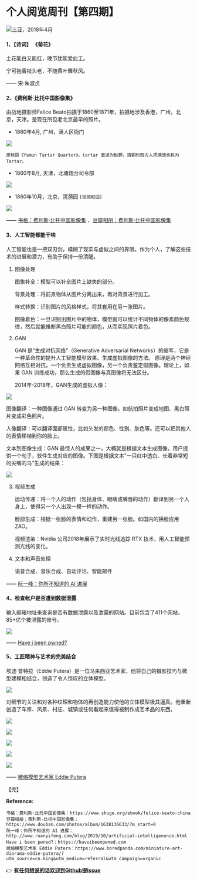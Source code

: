 # 个人阅览周刊【第四期】

![三亚，2018年4月](https://i.loli.net/2019/11/07/iHK7g9jfbIpyaPo.jpg)


#### 1、【诗词】 《菊花》

土花能白又能红，晚节犹能爱此工。

宁可抱香枝头老，不随黄叶舞秋风。

—— 宋·朱淑贞


#### 2、《费利斯·比托中国影像集》

由战地摄影师Felice Beato拍摄于1860至1871年，拍摄地涉及香港，广州，北京，天津。是现在所见老北京最早的照片。

* 1860年4月, 广州，满人区衙门

![](https://i.loli.net/2019/11/04/tOrHqd8iDfPQ69e.png)

`原标题《Yamun Tartar Quarter》，tartar 直译为鞑靼，清朝时西方人把满族也称为 Tartar。`

* 1860年8月, 天津，北塘炮台司令部

![](https://i.loli.net/2019/11/04/pACUb4rswP2fduF.png)

* 1860年10月，北京，清漪园 `[现颐和园]`

![](https://i.loli.net/2019/11/04/EXpGBhOroVdx6Ye.png)

—— [书格：费利斯·比托中国影像集](https://www.shuge.org/ebook/felice-beato-china/) 、[豆瓣相册：费利斯·比托中国影像集](https://www.douban.com/photos/album/1638136633/?m_start=0)


#### 3、人工智能都能干啥

人工智能也是一把双刃剑，模糊了现实与虚拟之间的界限。作为个人，了解这些技术的进展和潜力，有助于保持一份清醒。

1. 图像处理

   图象补全：模型可以补全图片上缺失的部分。

   背景处理：将前景物体从图片分离出来，再对背景进行加工。

   样式转换：识别图片的风格样式，将其套用在另一张图片。

   图像着色：一旦识别出图片中的物体，模型就可以统计不同物体的像素颜色规律，然后就能推断黑白照片可能的颜色，从而实现照片着色。

2. GAN

   GAN 是"生成对抗网络"（Generative Adversarial Networks）的缩写，它是一种革命性的提升人工智能模型效果、生成虚拟图像的方法。 原理是两个神经网络互相对抗，一个负责生成虚拟图像，另一个负责鉴定假图像。理论上，如果 GAN 训练成功，那么生成的假图像与真图像将无法区分。

   2014年-2018年，GAN生成的虚拟人像：

![](https://i.loli.net/2019/11/04/OCBY2uAdKkxMZRD.jpg)

   图像翻译：一种图像通过 GAN 转变为另一种图像。如航拍照片变成地图、黑白照片变成彩色照片。

   人像翻译：可以翻译面部属性，比如头发的颜色、性别、肤色等。还可以把其他人的表情移植到你的脸上。

   文本到图像生成：GAN 最惊人的成果之一，大概就是根据文本生成图像。用户提供一个句子，软件生成对应的图像。下图是根据文本"一只红中透白、长着非常短的尖嘴的鸟"生成的结果：

![](https://www.wangbase.com/blogimg/asset/201910/bg2019102830.jpg)

3. 视频生成

   运动传递：将一个人的动作（包括身体、眼睛或嘴唇的动作）翻译到另一个人身上，使得另一个人出现一模一样的动作。

   脸部生成：根据一张脸的表情和动作，重建另一张脸。如国内的换脸应用 ZAO。

   视频渲染：Nvidia 公司2018年展示了实时光线追踪 RTX 技术，用人工智能预测光线的变化。

4. 文本和声音处理

   语音合成、音乐合成、自动评论、智能邮件

—— [阮一峰：你所不知道的 AI 进展](http://www.ruanyifeng.com/blog/2019/10/artificial-intelligenence.html)


#### 4、检查帐户是否遭到数据泄露

输入邮箱地址来查询是否有数据泄露以及泄露的网站。目前包含了411个网站，85+亿个被泄露的账号。

![](https://i.loli.net/2019/11/05/T2wiGt41mFJKdEU.png)

—— [Have i been pwned?](https://haveibeenpwned.com/)


#### 5、工匠精神与艺术的完美结合

埃迪·普特拉（Eddie Putera）是一位马来西亚艺术家，他将自己的摄影技巧与微型建模相结合，创造了令人惊叹的立体模型。

![](https://i.loli.net/2019/11/06/NkCXLKqdzlFYTU7.jpg)

对细节的关注和对各种纹理和物体的再创造能力使他的立体模型极其逼真。他重新创造了车库、风景、村庄、城镇或任何看起来值得被制作成艺术品的东西。

![](https://i.loli.net/2019/11/06/iULbdJQ8mI1nEPl.jpg)

![](https://i.loli.net/2019/11/06/4sp5EV6Pc9CBJDq.jpg)

![](https://i.loli.net/2019/11/06/gl5cCryvs78xFam.jpg)

![](https://i.loli.net/2019/11/06/qtb6sxSiwZCcIV3.jpg)

![](https://i.loli.net/2019/11/06/h3n4WXKENbfurv7.jpg)


—— [微缩模型艺术家 Eddie Putera](https://www.boredpanda.com/miniature-art-diorama-eddie-putera/?utm_source=cn.bing&utm_medium=referral&utm_campaign=organic)


【完】

**Reference:**
```
书格：费利斯·比托中国影像集：https://www.shuge.org/ebook/felice-beato-china
豆瓣相册：费利斯·比托中国影像集：https://www.douban.com/photos/album/1638136633/?m_start=0
阮一峰：你所不知道的 AI 进展：http://www.ruanyifeng.com/blog/2019/10/artificial-intelligenence.html
Have i been pwned?：https://haveibeenpwned.com
微缩模型艺术家 Eddie Putera：https://www.boredpanda.com/miniature-art-diorama-eddie-putera/?utm_source=cn.bing&utm_medium=referral&utm_campaign=organic
```

👉 [**有任何想说的话欢迎到Github提Issue**](https://github.com/AidySun/jiyue/issues)
